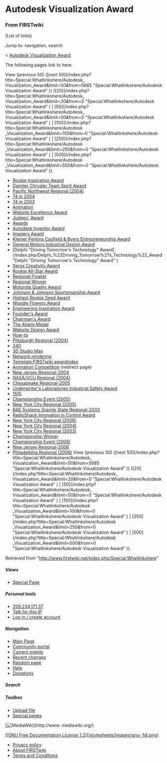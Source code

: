 # Autodesk Visualization Award

### From FIRSTwiki

(List of links)

Jump to: navigation, search

&lt; [Autodesk Visualization
Award](/index.php?title=Autodesk_Visualization_Award&redirect=no "Autodesk
Visualization Award" )  

The following pages link to here:

View (previous 50) ([next 50](/index.php?title=Special:Whatlinkshere/Autodesk_
Visualization_Award&limit=50&from=5685 "Special:Whatlinkshere/Autodesk
Visualization Award" )) ([20](/index.php?title=Special:Whatlinkshere/Autodesk_
Visualization_Award&limit=20&from=0 "Special:Whatlinkshere/Autodesk
Visualization Award" ) | [50](/index.php?title=Special:Whatlinkshere/Autodesk_
Visualization_Award&limit=50&from=0 "Special:Whatlinkshere/Autodesk
Visualization Award" ) | [100](/index.php?title=Special:Whatlinkshere/Autodesk
_Visualization_Award&limit=100&from=0 "Special:Whatlinkshere/Autodesk
Visualization Award" ) | [250](/index.php?title=Special:Whatlinkshere/Autodesk
_Visualization_Award&limit=250&from=0 "Special:Whatlinkshere/Autodesk
Visualization Award" ) | [500](/index.php?title=Special:Whatlinkshere/Autodesk
_Visualization_Award&limit=500&from=0 "Special:Whatlinkshere/Autodesk
Visualization Award" )).

  * [Rookie Inspiration Award](/index.php/Rookie_Inspiration_Award "Rookie Inspiration Award" )
  * [Daimler Chrysler Team Spirit Award](/index.php/Daimler_Chrysler_Team_Spirit_Award "Daimler Chrysler Team Spirit Award" )
  * [Pacific Northwest Regional (2004)](/index.php/Pacific_Northwest_Regional_%282004%29 "Pacific Northwest Regional \(2004\)" )
  * [74 in 2004](/index.php/74_in_2004 "74 in 2004" )
  * [74 in 2003](/index.php/74_in_2003 "74 in 2003" )
  * [Animation](/index.php/Animation "Animation" )
  * [Website Excellence Award](/index.php/Website_Excellence_Award "Website Excellence Award" )
  * [Judges' Award](/index.php/Judges%27_Award "Judges' Award" )
  * [Awards](/index.php/Awards "Awards" )
  * [Autodesk Inventor Award](/index.php/Autodesk_Inventor_Award "Autodesk Inventor Award" )
  * [Imagery Award](/index.php/Imagery_Award "Imagery Award" )
  * [Kleiner Perkins Caufield &amp; Byers Entrepreneurship Award](/index.php/Kleiner_Perkins_Caufield_%26_Byers_Entrepreneurship_Award "Kleiner Perkins Caufield & Byers Entrepreneurship Award" )
  * [General Motors Industrial Design Award](/index.php/General_Motors_Industrial_Design_Award "General Motors Industrial Design Award" )
  * [Delphi "Driving Tomorrow's Technology" Award](/index.php/Delphi_%22Driving_Tomorrow%27s_Technology%22_Award "Delphi "Driving Tomorrow's Technology" Award" )
  * [Xerox Creativity Award](/index.php/Xerox_Creativity_Award "Xerox Creativity Award" )
  * [Rookie All-Star Award](/index.php/Rookie_All-Star_Award "Rookie All-Star Award" )
  * [Regional Finalist](/index.php/Regional_Finalist "Regional Finalist" )
  * [Regional Winner](/index.php/Regional_Winner "Regional Winner" )
  * [Motorola Quality Award](/index.php/Motorola_Quality_Award "Motorola Quality Award" )
  * [Johnson &amp; Johnson Sportsmanship Award](/index.php/Johnson_%26_Johnson_Sportsmanship_Award "Johnson & Johnson Sportsmanship Award" )
  * [Highest Rookie Seed Award](/index.php/Highest_Rookie_Seed_Award "Highest Rookie Seed Award" )
  * [Woodie Flowers Award](/index.php/Woodie_Flowers_Award "Woodie Flowers Award" )
  * [Engineering Inspiration Award](/index.php/Engineering_Inspiration_Award "Engineering Inspiration Award" )
  * [Founder's Award](/index.php/Founder%27s_Award "Founder's Award" )
  * [Chairman's Award](/index.php/Chairman%27s_Award "Chairman's Award" )
  * [The Allaire Medal](/index.php/The_Allaire_Medal "The Allaire Medal" )
  * [Website Design Award](/index.php/Website_Design_Award "Website Design Award" )
  * [How-to](/index.php/How-to "How-to" )
  * [Pittsburgh Regional (2004)](/index.php/Pittsburgh_Regional_%282004%29 "Pittsburgh Regional \(2004\)" )
  * [340](/index.php/340 "340" )
  * [3D Studio Max](/index.php/3D_Studio_Max "3D Studio Max" )
  * [Network rendering](/index.php/Network_rendering "Network rendering" )
  * [Template:FIRSTwiki awardindex](/index.php/Template:FIRSTwiki_awardindex "Template:FIRSTwiki awardindex" )
  * [Animation Competition](/index.php?title=Animation_Competition&redirect=no "Animation Competition" ) (redirect page) 
  * [New Jersey Regional-2004](/index.php/New_Jersey_Regional-2004 "New Jersey Regional-2004" )
  * [NASA/VCU Regional (2004)](/index.php/NASA/VCU_Regional_%282004%29 "NASA/VCU Regional \(2004\)" )
  * [Chesapeake Regional-2005](/index.php/Chesapeake_Regional-2005 "Chesapeake Regional-2005" )
  * [Underwriter's Laboratories Industrial Safety Award](/index.php/Underwriter%27s_Laboratories_Industrial_Safety_Award "Underwriter's Laboratories Industrial Safety Award" )
  * [1515](/index.php/1515 "1515" )
  * [Championship Event (2005)](/index.php/Championship_Event_%282005%29 "Championship Event \(2005\)" )
  * [New York City Regional (2005)](/index.php/New_York_City_Regional_%282005%29 "New York City Regional \(2005\)" )
  * [BAE Systems Granite State Regional-2003](/index.php/BAE_Systems_Granite_State_Regional-2003 "BAE Systems Granite State Regional-2003" )
  * [RadioShack Innovation in Control Award](/index.php/RadioShack_Innovation_in_Control_Award "RadioShack Innovation in Control Award" )
  * [New York City Regional (2006)](/index.php/New_York_City_Regional_%282006%29 "New York City Regional \(2006\)" )
  * [New York City Regional (2004)](/index.php/New_York_City_Regional_%282004%29 "New York City Regional \(2004\)" )
  * [New York City Regional (2003)](/index.php/New_York_City_Regional_%282003%29 "New York City Regional \(2003\)" )
  * [Championship Winner](/index.php/Championship_Winner "Championship Winner" )
  * [Championship Event (2006)](/index.php/Championship_Event_%282006%29 "Championship Event \(2006\)" )
  * [New Jersey Regional-2006](/index.php/New_Jersey_Regional-2006 "New Jersey Regional-2006" )
  * [Philadelphia Regional (2006)](/index.php/Philadelphia_Regional_%282006%29 "Philadelphia Regional \(2006\)" )
View (previous 50) ([next 50](/index.php?title=Special:Whatlinkshere/Autodesk_
Visualization_Award&limit=50&from=5685 "Special:Whatlinkshere/Autodesk
Visualization Award" )) ([20](/index.php?title=Special:Whatlinkshere/Autodesk_
Visualization_Award&limit=20&from=0 "Special:Whatlinkshere/Autodesk
Visualization Award" ) | [50](/index.php?title=Special:Whatlinkshere/Autodesk_
Visualization_Award&limit=50&from=0 "Special:Whatlinkshere/Autodesk
Visualization Award" ) | [100](/index.php?title=Special:Whatlinkshere/Autodesk
_Visualization_Award&limit=100&from=0 "Special:Whatlinkshere/Autodesk
Visualization Award" ) | [250](/index.php?title=Special:Whatlinkshere/Autodesk
_Visualization_Award&limit=250&from=0 "Special:Whatlinkshere/Autodesk
Visualization Award" ) | [500](/index.php?title=Special:Whatlinkshere/Autodesk
_Visualization_Award&limit=500&from=0 "Special:Whatlinkshere/Autodesk
Visualization Award" )).

Retrieved from "<http://www.firstwiki.net/index.php/Special:Whatlinkshere>"

##### Views

  * [Special Page](/index.php/Special:Whatlinkshere/Autodesk_Visualization_Award)

##### Personal tools

  * [209.234.171.37](/index.php/User:209.234.171.37)
  * [Talk for this IP](/index.php/User_talk:209.234.171.37)
  * [Log in / create account](/index.php?title=Special:Userlogin&returnto=Special:Whatlinkshere)

[](/index.php/Main_Page "Main Page" )

##### Navigation

  * [Main Page](/index.php/Main_Page)
  * [Community portal](/index.php/FIRSTwiki:Community_portal)
  * [Current events](/index.php/Current_events)
  * [Recent changes](/index.php/Special:Recentchanges)
  * [Random page](/index.php/Special:Random)
  * [Help](/index.php/Help:Contents)
  * [Donations](/index.php/FIRSTwiki:Site_support)

##### Search



##### Toolbox

  * [Upload file](/index.php/Special:Upload)
  * [Special pages](/index.php/Special:Specialpages)

[![MediaWiki](/skins/common/images/poweredby_mediawiki_88x31.png)](http://www.
mediawiki.org/)

[![GNU Free Documentation License 1.2](/stylesheets/images/gnu-
fdl.png)](http://www.gnu.org/copyleft/fdl.html)

  * [Privacy policy](/index.php/FIRSTwiki:Privacy_policy "FIRSTwiki:Privacy policy" )
  * [About FIRSTwiki](/index.php/FIRSTwiki:About "FIRSTwiki:About" )
  * [Terms and Conditions](/index.php/FIRSTwiki:Terms_and_conditions "FIRSTwiki:Terms and conditions" )

